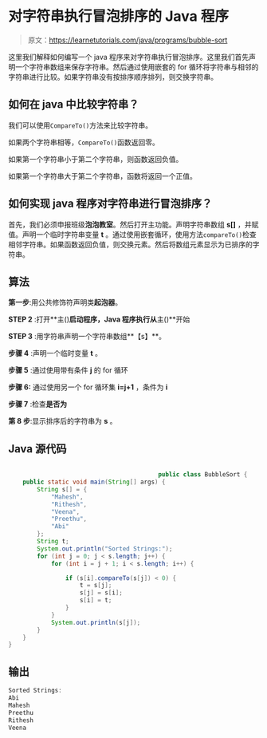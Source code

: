 # 对字符串执行冒泡排序的 Java 程序

> 原文：<https://learnetutorials.com/java/programs/bubble-sort>

这里我们解释如何编写一个 java 程序来对字符串执行冒泡排序。这里我们首先声明一个字符串数组来保存字符串。然后通过使用嵌套的 for 循环将字符串与相邻的字符串进行比较。如果字符串没有按排序顺序排列，则交换字符串。

## 如何在 java 中比较字符串？

我们可以使用`CompareTo()`方法来比较字符串。

如果两个字符串相等，`CompareTo()`函数返回零。

如果第一个字符串小于第二个字符串，则函数返回负值。

如果第一个字符串大于第二个字符串，函数将返回一个正值。

## 如何实现 java 程序对字符串进行冒泡排序？

首先，我们必须申报班级**泡泡教室**。然后打开主功能。声明字符串数组 **s[]** ，并赋值。声明一个临时字符串变量 **t** 。通过使用嵌套循环，使用方法`compareTo()`检查相邻字符串。如果函数返回负值，则交换元素。然后将数组元素显示为已排序的字符串。

## 算法

**第一步**:用公共修饰符声明类**起泡器**。

**STEP 2** :打开**主()**启动程序，Java 程序执行从**主()**开始

**STEP 3** :用字符串声明一个字符串数组**【s】**。

**步骤 4** :声明一个临时变量 **t** 。

**步骤 5** :通过使用带有条件 **j** 的 for 循环

**步骤 6:** 通过使用另一个 for 循环集 **i=j+1** ，条件为 **i**

**步骤 7** :检查**是否为**

**第 8 步**:显示排序后的字符串为 **s** 。

## Java 源代码

```java

                                          public class BubbleSort {
    public static void main(String[] args) {
        String s[] = {
            "Mahesh",
            "Rithesh",
            "Veena",
            "Preethu",
            "Abi"
        };
        String t;
        System.out.println("Sorted Strings:");
        for (int j = 0; j < s.length; j++) {
            for (int i = j + 1; i < s.length; i++) {

                if (s[i].compareTo(s[j]) < 0) {
                    t = s[j];
                    s[j] = s[i];
                    s[i] = t;
                }
            }
            System.out.println(s[j]);
        }
    }
}

```

## 输出

```java
Sorted Strings:
Abi
Mahesh
Preethu
Rithesh
Veena 
```